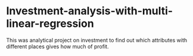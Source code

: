 # Investment-analysis-with-multi-linear-regression
This was analytical project on investment to find out which attributes with different places gives how much of profit.

